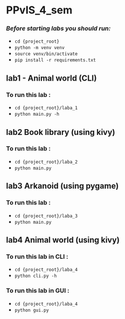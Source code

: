 # PPvIS_4_sem
### _Before starting labs you should run:_
- `cd {project_root}`
- `python -m venv venv`
- `source venv/bin/activate`
- `pip install -r requirements.txt`

## lab1 - Animal world (CLI)
### To run this lab :
- `cd {project_root}/laba_1`
- `python main.py -h`

## lab2 Book library (using kivy)
### To run this lab :
- `cd {project_root}/laba_2`
- `python main.py`

## lab3 Arkanoid (using pygame)
### To run this lab :
- `cd {project_root}/laba_3`
- `python main.py`

## lab4 Animal world (using kivy)
### To run this lab in CLI :
- `cd {project_root}/laba_4`
- `python cli.py -h`
### To run this lab in GUI :
- `cd {project_root}/laba_4`
- `python gui.py`
